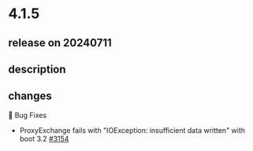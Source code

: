 # 4.1.5

## release on 20240711

## description

## changes

🐞 Bug Fixes

* ProxyExchange fails with "IOException: insufficient data written" with boot 3.2 <a href="https://github.com/spring-cloud/spring-cloud-gateway/issues/3154" data-hovercard-type="issue" data-hovercard-url="/spring-cloud/spring-cloud-gateway/issues/3154/hovercard">#3154</a>

